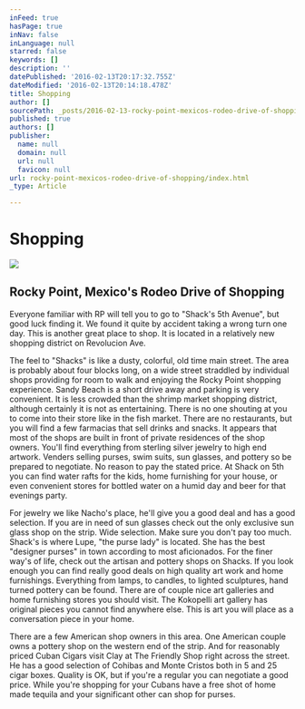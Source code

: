 ```yaml
---
inFeed: true
hasPage: true
inNav: false
inLanguage: null
starred: false
keywords: []
description: ''
datePublished: '2016-02-13T20:17:32.755Z'
dateModified: '2016-02-13T20:14:18.478Z'
title: Shopping
author: []
sourcePath: _posts/2016-02-13-rocky-point-mexicos-rodeo-drive-of-shopping.md
published: true
authors: []
publisher:
  name: null
  domain: null
  url: null
  favicon: null
url: rocky-point-mexicos-rodeo-drive-of-shopping/index.html
_type: Article

---
```

# Shopping
![](https://s3-us-west-2.amazonaws.com/the-grid-img/p/2b105917ffd0ee1db8b8d6bb1cb2e38da7c203c5.jpg)

## Rocky Point, Mexico's Rodeo Drive of Shopping

Everyone familiar with RP will tell you to go to "Shack's 5th Avenue", but good luck finding it. We found it quite by accident taking a wrong turn one day. This is another great place to shop. It is located in a relatively new shopping district on Revolucion Ave.

The feel to "Shacks" is like a dusty, colorful, old time main street. The area is probably about four blocks long, on a wide street straddled by individual shops providing for room to walk and enjoying the Rocky Point shopping experience. Sandy Beach is a short drive away and parking is very convenient. It is less crowded than the shrimp market shopping district, although certainly it is not as entertaining. There is no one shouting at you to come into their store like in the fish market. There are no restaurants, but you will find a few farmacias that sell drinks and snacks. It appears that most of the shops are built in front of private residences of the shop owners. You'll find everything from sterling silver jewelry to high end artwork. Venders selling purses, swim suits, sun glasses, and pottery so be prepared to negotiate. No reason to pay the stated price. At Shack on 5th you can find water rafts for the kids, home furnishing for your house, or even convenient stores for bottled water on a humid day and beer for that evenings party.

For jewelry we like Nacho's place, he'll give you a good deal and has a good selection. If you are in need of sun glasses check out the only exclusive sun glass shop on the strip. Wide selection. Make sure you don't pay too much. Shack's is where Lupe, "the purse lady" is located. She has the best "designer purses" in town according to most aficionados. For the finer way's of life, check out the artisan and pottery shops on Shacks. If you look enough you can find really good deals on high quality art work and home furnishings. Everything from lamps, to candles, to lighted sculptures, hand turned pottery can be found. There are of couple nice art galleries and home furnishing stores you should visit. The Kokopelli art gallery has original pieces you cannot find anywhere else. This is art you will place as a conversation piece in your home.

There are a few American shop owners in this area. One American couple owns a pottery shop on the western end of the strip. And for reasonably priced Cuban Cigars visit Clay at The Friendly Shop right across the street. He has a good selection of Cohibas and Monte Cristos both in 5 and 25 cigar boxes. Quality is OK, but if you're a regular you can negotiate a good price. While you're shopping for your Cubans have a free shot of home made tequila and your significant other can shop for purses.